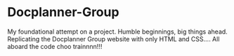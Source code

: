 # Docplanner-Group
My foundational attempt on a project. Humble beginnings, big things ahead. Replicating the Docplanner Group website with only HTML and CSS.... All aboard the code choo trainnnn!!! 
